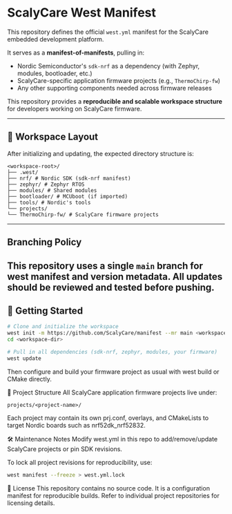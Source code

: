# ScalyCare West Manifest

This repository defines the official `west.yml` manifest for the ScalyCare embedded development platform.

It serves as a **manifest-of-manifests**, pulling in:

- Nordic Semiconductor's `sdk-nrf` as a dependency (with Zephyr, modules, bootloader, etc.)
- ScalyCare-specific application firmware projects (e.g., `ThermoChirp-fw`)
- Any other supporting components needed across firmware releases

This repository provides a **reproducible and scalable workspace structure** for developers working on ScalyCare firmware.

---

## 📁 Workspace Layout

After initializing and updating, the expected directory structure is:

```text
<workspace-root>/
├── .west/
├── nrf/ # Nordic SDK (sdk-nrf manifest)
├── zephyr/ # Zephyr RTOS
├── modules/ # Shared modules
├── bootloader/ # MCUboot (if imported)
├── tools/ # Nordic's tools
└── projects/
└── ThermoChirp-fw/ # ScalyCare firmware projects
```

---
## Branching Policy

This repository uses a single `main` branch for west manifest and version metadata. All updates should be reviewed and tested before pushing.
---

## 🚀 Getting Started

```bash
# Clone and initialize the workspace
west init -m https://github.com/ScalyCare/manifest --mr main <workspace-dir>
cd <workspace-dir>

# Pull in all dependencies (sdk-nrf, zephyr, modules, your firmware)
west update
```
Then configure and build your firmware project as usual with west build or CMake directly.

🧩 Project Structure
All ScalyCare application firmware projects live under:

```text
projects/<project-name>/
```

Each project may contain its own prj.conf, overlays, and CMakeLists to target Nordic boards such as nrf52dk_nrf52832.

🛠️ Maintenance Notes
Modify west.yml in this repo to add/remove/update ScalyCare projects or pin SDK revisions.

To lock all project revisions for reproducibility, use:

```bash
west manifest --freeze > west.yml.lock
```

📜 License
This repository contains no source code. It is a configuration manifest for reproducible builds. Refer to individual project repositories for licensing details.

